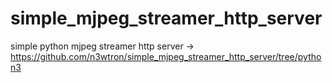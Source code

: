 # simple_mjpeg_streamer_http_server
simple python mjpeg streamer http server -> https://github.com/n3wtron/simple_mjpeg_streamer_http_server/tree/python3
